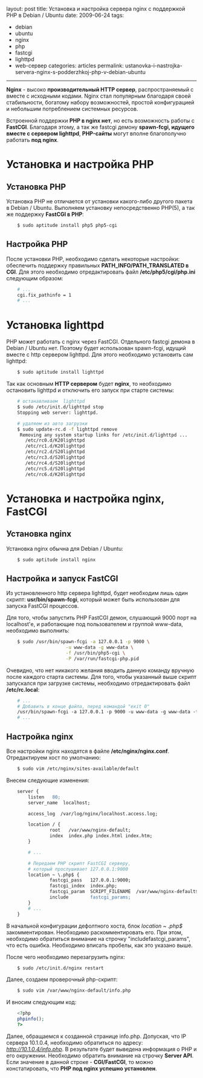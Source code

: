 layout: post
title: Установка и настройка сервера nginx с поддержкой PHP в Debian / Ubuntu
date: 2009-06-24
tags:
- debian
- ubuntu
- nginx
- php
- fastcgi
- lighttpd
- web-сервер
categories: articles
permalink: ustanovka-i-nastrojka-servera-nginx-s-podderzhkoj-php-v-debian-ubuntu

---

**Nginx** - высоко **производительный HTTP сервер**, распространяемый с вместе с исходными кодами. Nginx стал популярным благодаря своей стабильности, богатому набору возможностей, простой конфигурацией и небольшим потреблением системных ресурсов.

Встроенной поддержки **PHP в nginx нет**, но есть возможность работы с **FastCGI**. Благодаря этому, а так же fastcgi демону **spawn-fcgi, идущего вместе с сервером lighttpd**, **PHP-сайты** могут вполне благополучно работать **под nginx**.

<!-- more -->

Установка и настройка PHP
=========================
Установка PHP
-------------
Установка PHP не отличается от установки какого-либо другого пакета в Debian / Ubuntu. Выполняем установку непосредственно PHP(5), а так же поддержку **FastCGI в PHP**:

``` bash
    $ sudo aptitude install php5 php5-cgi
```
Настройка PHP
-------------
После установки PHP, необходимо сделать некоторые настройки: обеспечить поддержку правильных  **PATH_INFO/PATH_TRANSLATED в CGI**. Для этого необходимо отредактировать файл **/etc/php5/cgi/php.ini** следующим образом:

``` apache
    # ...
    cgi.fix_pathinfo = 1
    # ...
```
Установка lighttpd
==================
PHP может работать с nginx через FastCGI. Отдельного fastcgi демона в Debian / Ubuntu нет. Поэтому будет использован spawn-fcgi, идущий вместе с http сервером lighttpd. Для этого необходимо установить сам lighttpd:

``` bash
    $ sudo aptitude install lighttpd
```
Так как основным **HTTP сервером** будет **nginx**, то необходимо остановить lighttpd и отключить его запуск при старте системы:

``` bash
    # останавливаем  lighttpd
    $ sudo /etc/init.d/lighttpd stop
    Stopping web server: lighttpd.

    # удаляем из авто загрузки
    $ sudo update-rc.d -f lighttpd remove
     Removing any system startup links for /etc/init.d/lighttpd ...
       /etc/rc0.d/K20lighttpd
       /etc/rc1.d/K20lighttpd
       /etc/rc2.d/S20lighttpd
       /etc/rc3.d/S20lighttpd
       /etc/rc4.d/S20lighttpd
       /etc/rc5.d/S20lighttpd
       /etc/rc6.d/K20lighttpd
```

Установка и настройка nginx, FastCGI
====================================
Установка nginx
---------------
Установка nginx обычна для Debian / Ubuntu:

``` bash
    $ sudo aptitude install nginx
```
Настройка и запуск FastCGI
--------------------------
Из установленного http сервера lighttpd, будет необходим лишь один скрипт: **usr/bin/spawn-fcgi**, который может быть использован для запуска FastCGI процессов.

Для того, чтобы запустить PHP  FastCGI демон, слушающий 9000 порт на localhost'е, и работающие под пользователем и группой www-data, необходимо выполнить:

``` bash
    $ sudo /usr/bin/spawn-fcgi -a 127.0.0.1 -p 9000 \
                      -u www-data -g www-data \
                      -f /usr/bin/php5-cgi \
                      -P /var/run/fastcgi-php.pid
```
Очевидно, что нет никакого желания вводить данную команду вручную после каждого старта системы. Для того, чтобы указанный выше скрипт запускался при загрузке системы, необходимо отредактировать файл **/etc/rc.local**:

``` apache
    # ...
    # Добавить в конце файла, перед командой "exit 0"
    /usr/bin/spawn-fcgi -a 127.0.0.1 -p 9000 -u www-data -g www-data -f /usr/bin/php5-cgi -P /var/run/fastcgi-php.pid
    # ...
```
Настройка nginx
---------------
Все настройки nginx находятся в файле **/etc/nginx/nginx.conf**. Отредактируем хост по умолчанию:

``` bash
    $ sudo vim /etc/nginx/sites-available/default
```
Внесем следующие изменения:

``` apache
    server {
        listen   80;
        server_name  localhost;

        access_log  /var/log/nginx/localhost.access.log;

        location / {
                root   /var/www/nginx-default;
                index  index.php index.html index.htm;
        }

        # ...

        # Передаем PHP скрипт FastCGI серверу,
        # который прослушивает 127.0.0.1:9000
        location ~ \.php$ {
                fastcgi_pass   127.0.0.1:9000;
                fastcgi_index  index.php;
                fastcgi_param  SCRIPT_FILENAME  /var/www/nginx-default$fastcgi_script_name;
                include        fastcgi_params;
        }
        # ...
    }
```

В начальной конфигурации дефолтного хоста, блок *location ~ \.php$* закомментирован. Необходимо раскомментировать его. При этом, необходимо обратиться внимание на строчку "includefastcgi_params", что есть ошибка. Необходимо вписать пробелы, как это указано выше.

После чего необходимо перезагрузить nginx:

``` bash
    $ sudo /etc/init.d/nginx restart
```
Далее, создаем проверочный php-скрипт:

``` bash
    $ sudo vim /var/www/nginx-default/info.php
```
И вносим следующим код:

``` php
    <?php
    phpinfo();
    ?>
```
Далее, обращаемся к созданной странице info.php. Допуская, что IP сервера 10.1.0.4, необходимо обратиться по адресу: *http://10.1.0.4/info.php*. В результате будет выведена информация о PHP и его окружении. Необходимо обратить внимание на строчку **Server API**. Если значение в данной строке - **CGI/FastCGI**, то можно констатировать, что **PHP под nginx успешно установлен**.
